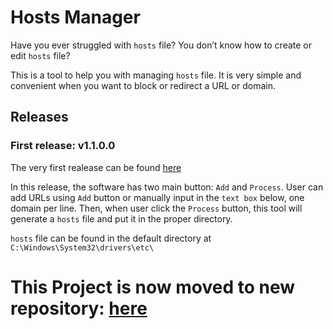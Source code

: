 # Hosts Manager
Have you ever struggled with `hosts` file? You don’t know how to create or edit `hosts` file?

This is a tool to help you with managing `hosts` file. It is very simple and convenient when you want to block or redirect a URL or domain.

## Releases
### First release: v1.1.0.0
The very first realease can be found [here](https://github.com/mmirido/Hosts-Manager/releases/tag/v1.1.0.0)

In this release, the software has two main button: `Add` and `Process`. User can add URLs using `Add` button or manually input in the `text box` below, one domain per line. Then, when user click the `Process` button, this tool will generate a `hosts` file and put it in the proper directory.

`hosts` file can be found in the default directory at `C:\Windows\System32\drivers\etc\`

# This Project is now moved to new repository: [here](https://github.com/mmirido/HostsManager)
